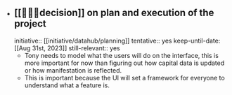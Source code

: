 - ## [[👩🏻‍⚖️decision]] on plan and execution of the project
  initiative:: [[initiative/datahub/planning]] 
  tentative:: yes
  keep-until-date: [[Aug 31st, 2023]] 
  still-relevant:: yes
	- Tony needs to model what the users will do on the interface, this is more important for now than figuring out how capital data is updated or how manifestation is reflected.
	- This is important because the UI will set a framework for everyone to understand what a feature is.